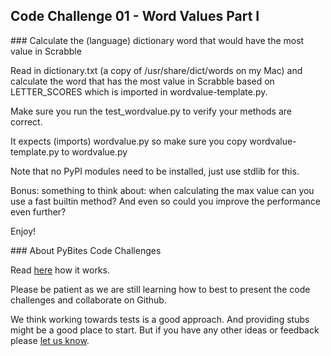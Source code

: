 ## Code Challenge 01 - Word Values Part I

### Calculate the (language) dictionary word that would have the most value in Scrabble

Read in dictionary.txt (a copy of /usr/share/dict/words on my Mac) and calculate the word that has the most value in Scrabble based on LETTER_SCORES which is imported in wordvalue-template.py. 

Make sure you run the test_wordvalue.py to verify your methods are correct. 

It expects (imports) wordvalue.py so make sure you copy wordvalue-template.py to wordvalue.py

Note that no PyPI modules need to be installed, just use stdlib for this. 

Bonus: something to think about: when calculating the max value can you use a fast builtin method? And even so could you improve the performance even further?

Enjoy!

### About PyBites Code Challenges

Read [here](https://github.com/pybites/challenges) how it works.

Please be patient as we are still learning how to best to present the code challenges and collaborate on Github.

We think working towards tests is a good approach. And providing stubs might be a good place to start. But if you have any other ideas or feedback please [let us know](https://github.com/pybites/challenges/issues).
